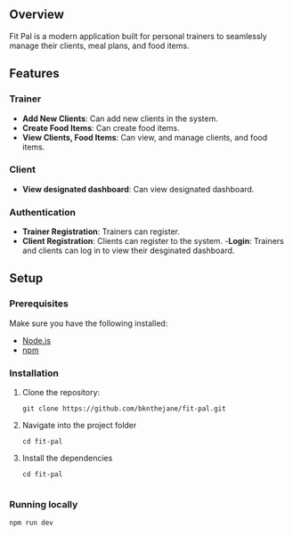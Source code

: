 ## Overview

Fit Pal is a modern application built for personal trainers to seamlessly manage their clients, meal plans, and food items.

## Features

### Trainer
- **Add New Clients**: Can add new clients in the system.
- **Create Food Items**: Can create food items.
- **View Clients, Food Items**: Can view, and manage clients, and food items.

### Client
- **View designated dashboard**: Can view designated dashboard.

### Authentication
- **Trainer Registration**: Trainers can register.
- **Client Registration**: Clients can register to the system.
-**Login**: Trainers and clients can log in to view their desginated dashboard.

## Setup

### Prerequisites

Make sure you have the following installed:

- [Node.js](https://nodejs.org/)
- [npm](https://www.npmjs.com/)

### Installation

1. Clone the repository:

   ```From yout terminal, run:
   git clone https://github.com/bknthejane/fit-pal.git

2. Navigate into the project folder

   ```From yout terminal, run:
   cd fit-pal

3. Install the dependencies

   ```From yout terminal, run:
   cd fit-pal


### Running locally

   ```From yout terminal, run:
   npm run dev